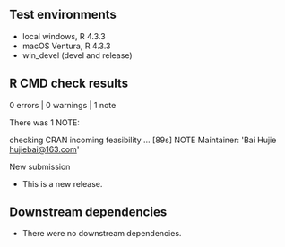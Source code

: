 

## Test environments
* local windows, R 4.3.3
* macOS Ventura, R 4.3.3
* win_devel (devel and release)

## R CMD check results

0 errors | 0 warnings | 1 note

There was 1 NOTE:

checking CRAN incoming feasibility ... [89s] NOTE
  Maintainer: 'Bai Hujie <hujiebai@163.com>'
  
  New submission

* This is a new release.

## Downstream dependencies
* There were no downstream dependencies.

